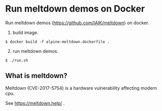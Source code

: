 # Run meltdown demos on Docker

Run meltdown demos (https://github.com/IAIK/meltdown) on docker.

1. build image.

```
$ docker build -f alpine-meltdown.dockerfile .
```

2. run meltdown demos.

```
$ ./run.sh
```

## What is meltdown?

Meltdown (CVE-2017-5754) is a hardware vulnerability affecting modern cpu.

See https://meltdown.help/ .
